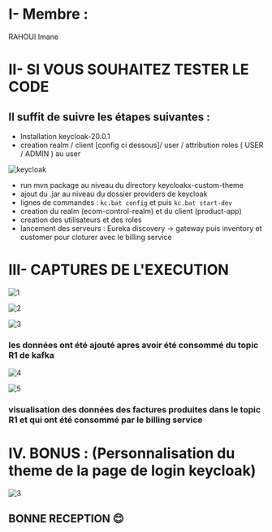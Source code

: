 # I- Membre :

  RAHOUI Imane
  
# II- SI VOUS SOUHAITEZ TESTER LE CODE 

## Il suffit de suivre les étapes suivantes :<br>

  - Installation keycloak-20.0.1<br>
  - creation realm / client [config ci dessous]/ user / attribution roles ( USER / ADMIN ) au user 

   ![keycloak](https://user-images.githubusercontent.com/77898496/214346530-2506bf61-3ee5-4ef5-8ea3-a09bf46ba51d.png)

  - run mvn package au niveau du directory keycloakx-custom-theme<br>
  - ajout du .jar au niveau du dossier providers de keycloak<br>
  - lignes de commandes : ```kc.bat config``` et puis ```kc.bat start-dev```<br>
  - creation du realm (ecom-control-realm) et du client (product-app)<br>
  - creation des utilisateurs et des roles<br>
  - lancement des serveurs : Eureka discovery -> gateway puis inventory et customer pour cloturer avec le billing service <br>

# III- CAPTURES DE L'EXECUTION
<p align="center">
  
![1](https://user-images.githubusercontent.com/77898496/214628076-7e8ab0b2-944e-487d-a889-c2656167a5fc.png)

![2](https://user-images.githubusercontent.com/77898496/214628498-81774590-5f1d-4318-aece-09dc70f04c2c.png)

![3](https://user-images.githubusercontent.com/77898496/214628654-7b9710d9-ff7f-4310-acce-2fe9d85b347c.png)

### les données ont été ajouté apres avoir été consommé du topic R1 de kafka

![4](https://user-images.githubusercontent.com/77898496/214628717-61b44ed2-9b40-4411-8bbd-0283da6612e8.png)

![5](https://user-images.githubusercontent.com/77898496/214628751-5825cb76-bfa9-42fa-a7ef-472ec6dcd7c5.png)
### visualisation des données des factures produites dans le topic R1 et qui ont été consommé par le billing service 
<p>

# IV. BONUS  : (Personnalisation du theme de la page de login keycloak)

![3](https://user-images.githubusercontent.com/77898496/209239041-9859be51-427a-4e2f-af2e-d99c8d6884fe.png)
## BONNE RECEPTION 😊 
